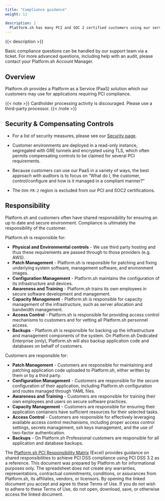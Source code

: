 ```yaml
---
title: "Compliance guidance"
weight: 11

description: |
  Platform.sh has many PCI and SOC 2 certified customers using our services. Some requirements are the responsibility of the host and others are the responsibility of the application developer.
---
```


{{< description >}}

Basic compliance questions can be handled by our support team via a ticket. For more advanced questions, including help with an audit, please contact your Platform.sh Account Manager.

## Overview

Platform.sh provides a Platform as a Service (PaaS) solution which our customers may use for applications requiring PCI compliance.

{{< note >}}
Cardholder processing activity is discouraged. Please use a third-party processor.
{{< /note >}}

## Security & Compensating Controls

* For a list of security measures, please see our [Security page](https://platform.sh/security).

* Customer environments are deployed in a read-only instance, segregated with GRE tunnels and encrypted using TLS, which often permits compensating controls to be claimed for several PCI requirements.

* Because customers can use our PaaS in a variety of ways, the best approach with auditors is to focus on “What do I, the customer, control/configure and how is it managed in a compliant manner?”

* The `OVH-FR-2` region is excluded from our PCI and SOC2 certifications.

## Responsibility

Platform.sh and customers often have shared responsibility for ensuring an up to date and secure environment.  Compliance is ultimately the responsibility of the customer.

Platform.sh is responsible for:

* **Physical and Environmental controls** - We use third party hosting and thus these requirements are passed through to those providers (e.g. AWS).
* **Patch Management** - Platform.sh is responsible for patching and fixing underlying system software, management software, and environment images.
* **Configuration Management** - Platform.sh maintains the configuration of its infrastructure and devices.
* **Awareness and Training** - Platform.sh trains its own employees in secure software development and management.
* **Capacity Management** - Platform.sh is responsible for capacity management of the infrastructure, such as server allocation and bandwidth management.
* **Access Control** - Platform.sh is responsible for providing access control mechanisms to customers and for vetting all Platform.sh personnel access.
* **Backups** - Platform.sh is responsible for backing up the infrastructure and management components of the system.  On Platform.sh Dedicated Enterprise (only), Platform.sh will also backup application code and databases on behalf of customers.

Customers are responsible for:

* **Patch Management** - Customers are responsible for maintaining and patching application code uploaded to Platform.sh, either written by them or by a third party.
* **Configuration Management** - Customers are responsible for the secure configuration of their application, including Platform.sh configuration and routes managed through YAML files.
* **Awareness and Training** - Customers are responsible for training their own employees and users on secure software practices.
* **Capacity Management** - Customers are responsible for ensuring their application containers have sufficient resources for their selected tasks.
* **Access Control** - Customers are responsible for effectively leveraging available access control mechanisms, including proper access control settings, secrets management, ssh keys management, and the use of two-factor authentication.
* **Backups** - On Platform.sh Professional customers are responsible for all application and database backups.


The [Platform.sh PCI Responsibility Matrix](https://docs.google.com/spreadsheets/d/1zLkHpdUoX1VNC3wTipl3g-Z4eHjou-57IrQxE8GH6oA/edit#gid=238986323) (Excel) provides guidance on shared responsibilities to achieve PCI DSS compliance using PCI DSS 3.2 as a reference. This document was prepared by Platform.sh for informational purposes only. The spreadsheet does not create any warranties, representations, contractual commitments, conditions, or assurances from Platform.sh, its affiliates, vendors, or licensors. By opening the linked document you accept and agree to these Terms of Use. If you do not wish to adhere to these Terms of Use, do not open, download, save, or otherwise access the linked document.
